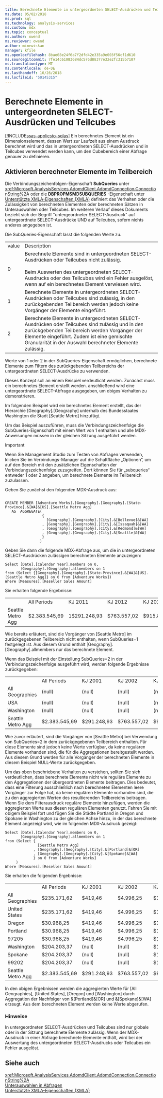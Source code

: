 ```yaml
---
title: Berechnete Elemente in untergeordneten SELECT-Ausdrücken und Teilcubes | Microsoft-Dokumentation
ms.date: 05/02/2018
ms.prod: sql
ms.technology: analysis-services
ms.custom: mdx
ms.topic: conceptual
ms.author: owend
ms.reviewer: owend
author: minewiskan
manager: kfile
ms.openlocfilehash: 8bae68e24f6a7f2dfd42e335a9e003f56cf1d610
ms.sourcegitcommit: 7fe14c61083684dc576d88377e32e2fc315b7107
ms.translationtype: MT
ms.contentlocale: de-DE
ms.lasthandoff: 10/26/2018
ms.locfileid: "50145315"
---
```

# <a name="calculated-members-in-subselects-and-subcubes"></a>Berechnete Elemente in untergeordneten SELECT-Ausdrücken und Teilcubes
[!INCLUDE[ssas-appliesto-sqlas](../../../includes/ssas-appliesto-sqlas.md)]
  Ein berechnetes Element ist ein Dimensionselement, dessen Wert zur Laufzeit aus einem Ausdruck berechnet wird und das in untergeordneten SELECT-Ausdrücken und in Teilcubes verwendet werden kann, um den Cubebereich einer Abfrage genauer zu definieren.  
  
## <a name="enabling-calculated-members-in-the-subspace"></a>Aktivieren berechneter Elemente im Teilbereich  
 Die Verbindungszeichenfolgen-Eigenschaft **SubQueries** unter <xref:Microsoft.AnalysisServices.AdomdClient.AdomdConnection.ConnectionString%2A> oder die **DBPROPMSMDSUBQUERIES** -Eigenschaft unter [Unterstützte XMLA-Eigenschaften &#40;XMLA&#41;](https://docs.microsoft.com/bi-reference/xmla/xml-elements-properties/propertylist-element-supported-xmla-properties) definiert das Verhalten oder die Zulässigkeit von berechneten Elementen oder berechneten Sätzen in Unterauswahlen oder Teilcubes. Im weiteren Verlauf dieses Dokuments bezieht sich der Begriff "untergeordneter SELECT-Ausdruck" auf untergeordnete SELECT-Ausdrücke UND auf Teilcubes, sofern nichts anderes angegeben ist.  
  
 Die SubQueries-Eigenschaft lässt die folgenden Werte zu.  
  
|||  
|-|-|  
|value|Description|  
|0|Berechnete Elemente sind in untergeordneten SELECT-Ausdrücken oder Teilcubes nicht zulässig.<br /><br /> Beim Auswerten des untergeordneten SELECT-Ausdrucks oder des Teilcubes wird ein Fehler ausgelöst, wenn auf ein berechnetes Element verwiesen wird.|  
|1|Berechnete Elemente in untergeordneten SELECT-Ausdrücken oder Teilcubes sind zulässig, in den zurückgebenden Teilbereich werden jedoch keine Vorgänger der Elemente eingeführt.|  
|2|Berechnete Elemente in untergeordneten SELECT-Ausdrücken oder Teilcubes sind zulässig und in den zurückgebenden Teilbereich werden Vorgänger der Elemente eingeführt. Zudem ist eine gemischte Granularität in der Auswahl berechneter Elemente zulässig.|  
  
 Werte von 1 oder 2 in der SubQueries-Eigenschaft ermöglichen, berechnete Elemente zum Filtern des zurückgebenden Teilbereichs der untergeordneten SELECT-Ausdrücke zu verwenden.  
  
 Dieses Konzept soll an einem Beispiel verdeutlicht werden. Zunächst muss ein berechnetes Element erstellt werden. anschließend wird eine untergeordnete SELECT-Abfrage ausgegeben, um obiges Verhalten zu demonstrieren.  
  
 Im folgenden Beispiel wird ein berechnetes Element erstellt, das der Hierarchie [Geography].[Geography] unterhalb des Bundesstaates Washington die Stadt [Seattle Metro] hinzufügt.  
  
 Um das Beispiel auszuführen, muss die Verbindungszeichenfolge die SubQueries-Eigenschaft mit einem Wert von 1 enthalten und alle MDX-Anweisungen müssen in der gleichen Sitzung ausgeführt werden.  
  
> [!IMPORTANT]  
>  Wenn Sie Management Studio zum Testen von Abfragen verwenden, klicken Sie im Verbindungs-Manager auf die Schaltfläche „Optionen“, um auf den Bereich mit den zusätzlichen Eigenschaften der Verbindungszeichenfolge zuzugreifen. Dort können Sie für „subqueries“ entweder 1 oder 2 angeben, um berechnete Elemente im Teilbereich zuzulassen.  
  
 Geben Sie zunächst den folgenden MDX-Ausdruck aus:  
  
```  
  
CREATE MEMBER [Adventure Works].[Geography].[Geography].[State-Province].&[WA]&[US].[Seattle Metro Agg]   
   AS  AGGREGATE(   
                 {   
                   [Geography].[Geography].[City].&[Bellevue]&[WA]  
                 , [Geography].[Geography].[City].&[Issaquah]&[WA]  
                 , [Geography].[Geography].[City].&[Redmond]&[WA]  
                 , [Geography].[Geography].[City].&[Seattle]&[WA]  
                 }  
                )    
```  
  
 Geben Sie dann die folgende MDX-Abfrage aus, um die in untergeordneten SELECT-Ausdrücken zulässigen berechneten Elemente anzuzeigen:  
  
```  
Select [Date].[Calendar Year].members on 0,  
       [Geography].[Geography].allmembers on 1  
from (Select {[Geography].[Geography].[State-Province].&[WA]&[US].[Seattle Metro Agg]} on 0 from [Adventure Works])  
Where [Measures].[Reseller Sales Amount]  
```  
  
 Sie erhalten folgende Ergebnisse:  
  
|||||||  
|-|-|-|-|-|-|  
||All Periods|KJ 2011|KJ 2012|KJ 2013|KJ 2014|  
|Seattle Metro Agg|$2.383.545,69|1$291.248,93|$763.557,02|$915.832,36|$412.907,37|  
  
 Wie bereits erläutert, sind die Vorgänger von [Seattle Metro] im zurückgegebenen Teilbereich nicht enthalten, wenn SubQueries=1 festgelegt ist. Aus diesem Grund enthält [Geography].[Geography].allmembers nur das berechnete Element.  
  
 Wenn das Beispiel mit der Einstellung SubQueries=2 in der Verbindungszeichenfolge ausgeführt wird, werden folgende Ergebnisse zurückgegeben:  
  
|||||||  
|-|-|-|-|-|-|  
||All Periods|KJ 2001|KJ 2002|KJ 2003|KJ 2004|  
|All Geographies|(null)|(null)|(null)|(null)|(null)|  
|USA|(null)|(null)|(null)|(null)|(null)|  
|Washington|(null)|(null)|(null)|(null)|(null)|  
|Seattle Metro Agg|$2.383.545,69|$291.248,93|$763.557,02|$915.832,36|$412.907,37|  
  
 Wie zuvor erläutert, sind die Vorgänger von [Seattle Metro] bei Verwendung von SubQueries=2 in dem zurückgegebenen Teilbereich enthalten. Für diese Elemente sind jedoch keine Werte verfügbar, da keine regulären Elemente vorhanden sind, die für die Aggregationen bereitgestellt werden. Aus diesem Grund werden für alle Vorgänger der berechneten Elemente in diesem Beispiel NULL-Werte zurückgegeben.  
  
 Um das oben beschriebene Verhalten zu verstehen, sollten Sie sich verdeutlichen, dass berechnete Elemente nicht wie reguläre Elemente zu den Aggregationen der übergeordneten Elemente beitragen. Dies bedeutet, dass eine Filterung ausschließlich nach berechneten Elementen leere Vorgänger zur Folge hat, da keine regulären Elemente vorhanden sind, die zu den aggregierten Werten des resultierenden Teilbereichs beitragen. Wenn Sie dem Filterausdruck reguläre Elemente hinzufügen, werden die aggregierten Werte aus diesen regulären Elementen genutzt. Fahren Sie mit obigem Beispiel fort und fügen Sie die Städte Portland in Oregon und Spokane in Washington zu der gleichen Achse hinzu, in der das berechnete Element angezeigt wird, wie im folgenden MDX-Ausdruck gezeigt:  
  
```  
Select [Date].[Calendar Year].members on 0,  
       [Geography].[Geography].allmembers on 1  
from (Select {  
               [Seattle Metro Agg]  
             , [Geography].[Geography].[City].&[Portland]&[OR]  
             , [Geography].[Geography].[City].&[Spokane]&[WA]  
             } on 0 from [Adventure Works]  
     )  
Where [Measures].[Reseller Sales Amount]  
```  
  
 Sie erhalten die folgenden Ergebnisse:  
  
|||||||  
|-|-|-|-|-|-|  
||All Periods|KJ 2001|KJ 2002|KJ 2003|KJ 2004|  
|All Geographies|$235.171,62|$419,46|$4.996,25|$131.788,82|$97.967,09|  
|United States|$235.171,62|$419,46|$4.996,25|$131.788,82|$97.967,09|  
|Oregon|$30.968,25|$419,46|$4.996,25|$17.442,97|$8.109,56|  
|Portland|$30.968,25|$419,46|$4.996,25|$17.442,97|$8.109,56|  
|97205|$30.968,25|$419,46|$4.996,25|$17.442,97|$8.109,56|  
|Washington|$204.203,37|(null)|(null)|$114.345,85|$89.857,52|  
|Spokane|$204.203,37|(null)|(null)|$114.345,85|$89.857,52|  
|99202|$204.203,37|(null)|(null)|$114.345,85|$89.857,52|  
|Seattle Metro Agg|$2.383.545,69|$291.248,93|$763.557,02|$915.832,36|$412.907,37|  
  
 In den obigen Ergebnissen werden die aggregierten Werte für [All Geographies], [United States], [Oregon] und [Washington] durch Aggregation der Nachfolger von &[Portland]&[OR] und &[Spokane]&[WA] erzeugt. Aus dem berechneten Element werden keine Werte abgerufen.  
  
### <a name="remarks"></a>Hinweise  
 In untergeordneten SELECT-Ausdrücken und Teilcubes sind nur globale oder in der Sitzung berechnete Elemente zulässig. Wenn der MDX-Ausdruck in einer Abfrage berechnete Elemente enthält, wird bei der Auswertung des untergeordneten SELECT-Ausdrucks oder Teilcubes ein Fehler ausgelöst.  
  
## <a name="see-also"></a>Siehe auch  
 <xref:Microsoft.AnalysisServices.AdomdClient.AdomdConnection.ConnectionString%2A>   
 [Unterauswahlen in Abfragen](../../../analysis-services/multidimensional-models/mdx/subselects-in-queries.md)   
 [Unterstützte XMLA-Eigenschaften &#40;XMLA&#41;](https://docs.microsoft.com/bi-reference/xmla/xml-elements-properties/propertylist-element-supported-xmla-properties)  
  
  
